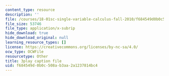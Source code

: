 ```yaml
---
content_type: resource
description: ''
file: /courses/18-01sc-single-variable-calculus-fall-2010/f684549d0b0c508ab3aa2a1237814bc4_ryLdyDrBfvI.vtt
file_size: 53746
file_type: application/x-subrip
hide_download: true
hide_download_original: null
learning_resource_types: []
license: https://creativecommons.org/licenses/by-nc-sa/4.0/
ocw_type: OCWFile
resourcetype: Other
title: 3play caption file
uid: f684549d-0b0c-508a-b3aa-2a1237814bc4
---
```

